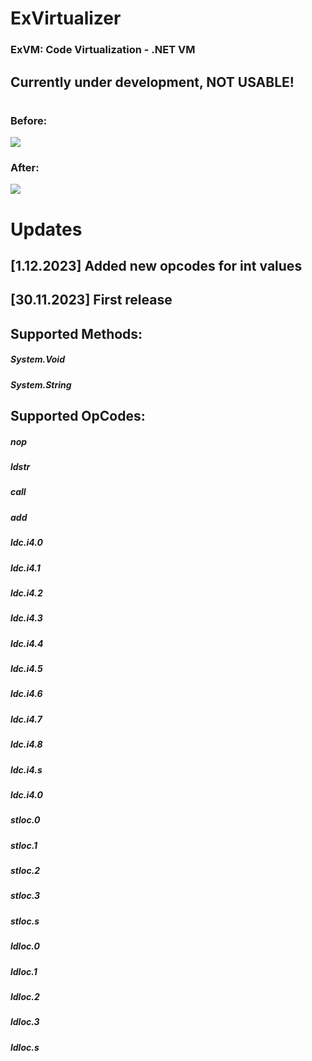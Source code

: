 # ExVirtualizer 
### ExVM: Code Virtualization - .NET VM
## Currently under development, NOT USABLE!


#
### Before:
![](https://cdn.discordapp.com/attachments/1139982456204841003/1179802912583589979/before.png)

### After:
![](https://cdn.discordapp.com/attachments/1139982456204841003/1179804320481423400/after.png)

# Updates
## [1.12.2023] Added new opcodes for int values 
## [30.11.2023] First release

## Supported Methods:
##### System.Void
##### System.String

## Supported OpCodes:
##### nop
##### ldstr
##### call
##### add
##### ldc.i4.0
##### ldc.i4.1
##### ldc.i4.2
##### ldc.i4.3
##### ldc.i4.4
##### ldc.i4.5
##### ldc.i4.6
##### ldc.i4.7
##### ldc.i4.8
##### ldc.i4.s
##### ldc.i4.0
##### stloc.0
##### stloc.1
##### stloc.2
##### stloc.3
##### stloc.s
##### ldloc.0
##### ldloc.1
##### ldloc.2
##### ldloc.3
##### ldloc.s


